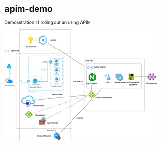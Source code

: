 # apim-demo
Demonstration of rolling out an using APIM 

![Image of APIM solution](https://raw.githubusercontent.com/chrisvugrinec/apim-demo/master/images/apim.png)

